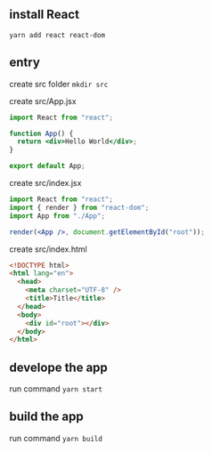 ## install React

`yarn add react react-dom`

## entry

create src folder
`mkdir src`

create src/App.jsx

```jsx
import React from "react";

function App() {
  return <div>Hello World</div>;
}

export default App;
```

create src/index.jsx

```jsx
import React from "react";
import { render } from "react-dom";
import App from "./App";

render(<App />, document.getElementById("root"));
```

create src/index.html

```html
<!DOCTYPE html>
<html lang="en">
  <head>
    <meta charset="UTF-8" />
    <title>Title</title>
  </head>
  <body>
    <div id="root"></div>
  </body>
</html>
```

## develope the app

run command
`yarn start`

## build the app

run command
`yarn build`
